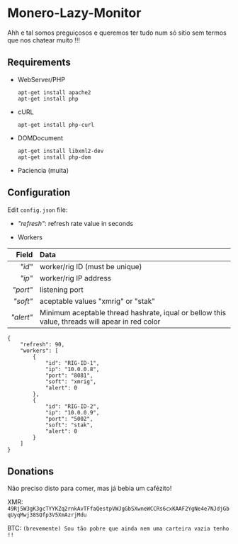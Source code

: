 # Monero-Lazy-Monitor
Ahh e tal somos preguiçosos e queremos ter tudo num só sitio sem termos que nos chatear muito !!!
## Requirements 
- WebServer/PHP
    ```
    apt-get install apache2
    apt-get install php
    ```
- cURL 
    ```
    apt-get install php-curl
    ```
- DOMDocument
    ```
    apt-get install libxml2-dev
    apt-get install php-dom
    ```
- Paciencia (muita)

## Configuration
Edit `config.json` file: 
- *"refresh"*: refresh rate value in seconds

- Workers

| Field | Data |
| ---: | :--- |
| *"id"* | worker/rig ID (must be unique) |
| *"ip"* | worker/rig IP address |
| *"port"* | listening port |
| *"soft"* | aceptable values "xmrig" or "stak" |
| *"alert"* | Minimum aceptable thread hashrate, iqual or bellow this value, threads will apear in red color |
```
{
    "refresh": 90,
    "workers": [
        {
            "id": "RIG-ID-1",
            "ip": "10.0.0.8",
            "port": "8081",
            "soft": "xmrig",
            "alert": 0
        },
        {
            "id": "RIG-ID-2",
            "ip": "10.0.0.9",
            "port": "5002",
            "soft": "stak",
            "alert": 0
        }
    ]
}
```
## Donations 
Não preciso disto para comer, mas já bebia um cafézito!
    
   XMR: `49Rj5W3gK3gcTYYKZq2rnkAvTFfaQestpVWJgGbSXwneWCCRs6cxKAAF2YgNe4e7NJdjGbqUyqMwj38SQfp3V5XmAzrjMdu`
    
   BTC: `(brevemente) Sou tão pobre que ainda nem uma carteira vazia tenho !!`

